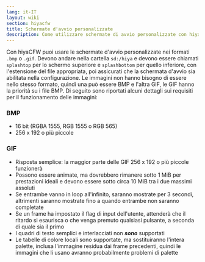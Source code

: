 ```yaml
---
lang: it-IT
layout: wiki
section: hiyacfw
title: Schermate d'avvio personalizzate
description: Come utilizzare schermate di avvio personalizzate con hiyaCFW
---
```


Con hiyaCFW puoi usare le schermate d'avvio personalizzate nei formati `.bmp` o `.gif`. Devono andare nella cartella `sd:/hiya` e devono essere chiamati `splashtop` per lo schermo superiore e `splashbottom` per quello inferiore, con l'estensione del file appropriata, poi assicurati che la schermata d'avvio sia abilitata nella configurazione. Le immagini non hanno bisogno di essere nello stesso formato, quindi una può essere BMP e l'altra GIF, le GIF hanno la priorità su i file BMP. Di seguito sono riportati alcuni dettagli sui requisiti per il funzionamento delle immagini:

### BMP
- 16 bit (RGBA 1555, RGB 1555 o RGB 565)
- 256 x 192 o più piccole

### GIF
- Risposta semplice: la maggior parte delle GIF 256 x 192 o più piccole funzionerà
- Possono essere animate, ma dovrebbero rimanere sotto 1 MiB per prestazioni ideali e devono essere sotto circa 10 MiB tra i due massimi assoluti
- Se entrambe vanno in loop all'infinito, saranno mostrate per 3 secondi, altrimenti saranno mostrate fino a quando entrambe non saranno completate
- Se un frame ha impostato il flag di input dell'utente, attenderà che il ritardo si esaurisca o che venga premuto qualsiasi pulsante, a seconda di quale sia il primo
- I quadri di testo semplici e interlacciati non ***sono*** supportati
- Le tabelle di colore locali sono supportate, ma sostituiranno l'intera palette, inclusa l'immagine residua dai frame precedenti, quindi le immagini che li usano avranno probabilmente problemi di palette
